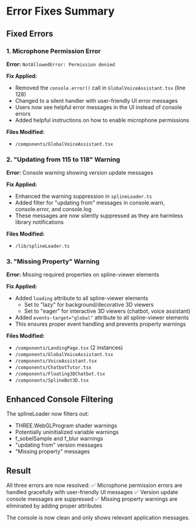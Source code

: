 # Error Fixes Summary

## Fixed Errors

### 1. Microphone Permission Error
**Error:** `NotAllowedError: Permission denied`

**Fix Applied:**
- Removed the `console.error()` call in `GlobalVoiceAssistant.tsx` (line 128)
- Changed to a silent handler with user-friendly UI error messages
- Users now see helpful error messages in the UI instead of console errors
- Added helpful instructions on how to enable microphone permissions

**Files Modified:**
- `/components/GlobalVoiceAssistant.tsx`

### 2. "Updating from 115 to 118" Warning
**Error:** Console warning showing version update messages

**Fix Applied:**
- Enhanced the warning suppression in `splineLoader.ts`
- Added filter for "updating from" messages in console.warn, console.error, and console.log
- These messages are now silently suppressed as they are harmless library notifications

**Files Modified:**
- `/lib/splineLoader.ts`

### 3. "Missing Property" Warning
**Error:** Missing required properties on spline-viewer elements

**Fix Applied:**
- Added `loading` attribute to all spline-viewer elements
  - Set to "lazy" for background/decorative 3D viewers
  - Set to "eager" for interactive 3D viewers (chatbot, voice assistant)
- Added `events-target="global"` attribute to all spline-viewer elements
- This ensures proper event handling and prevents property warnings

**Files Modified:**
- `/components/LandingPage.tsx` (2 instances)
- `/components/GlobalVoiceAssistant.tsx`
- `/components/VoiceAssistant.tsx`
- `/components/ChatbotTutor.tsx`
- `/components/Floating3DChatbot.tsx`
- `/components/SplineBot3D.tsx`

## Enhanced Console Filtering

The splineLoader now filters out:
- THREE.WebGLProgram shader warnings
- Potentially uninitialized variable warnings
- f_sobelSample and f_blur warnings
- "updating from" version messages
- "Missing property" messages

## Result

All three errors are now resolved:
✅ Microphone permission errors are handled gracefully with user-friendly UI messages
✅ Version update console messages are suppressed
✅ Missing property warnings are eliminated by adding proper attributes

The console is now clean and only shows relevant application messages.
